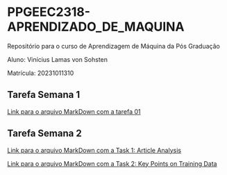 # PPGEEC2318-APRENDIZADO_DE_MAQUINA
Repositório para o curso de Aprendizagem de Máquina da Pós Graduação

Aluno: Vinícius Lamas von Sohsten


Matrícula: 20231011310


## Tarefa Semana 1
[Link para o arquivo MarkDown com a tarefa 01](https://github.com/vinivon/PPGEEC2318-APRENDIZADO_DE_MAQUINA/blob/main/Summary%20Chip%20Huyen.md)

## Tarefa Semana 2
[Link para o arquivo MarkDown com a Task 1: Article Analysis](https://github.com/vinivon/PPGEEC2318-APRENDIZADO_DE_MAQUINA/blob/main/Task%201%20Article%20Analysis.md)

[Link para o arquivo MarkDown com a Task 2: Key Points on Training Data](https://github.com/vinivon/PPGEEC2318-APRENDIZADO_DE_MAQUINA/blob/main/Task%202%20Key%20points%20Chapter%204.md)
